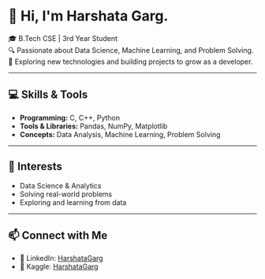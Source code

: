 
<!-- Hi there, I'm @kunalgupta9 -->

# 👋 Hi, I'm Harshata Garg. 

🎓  B.Tech CSE | 3rd Year Student  
🔍 Passionate about Data Science, Machine Learning, and Problem Solving.  
🚀 Exploring new technologies and building projects to grow as a developer.

---

## 💻 Skills & Tools
- **Programming:** C, C++, Python  
- **Tools & Libraries:** Pandas, NumPy, Matplotlib  
- **Concepts:** Data Analysis, Machine Learning, Problem Solving  

---

## 🌱 Interests
- Data Science & Analytics  
- Solving real-world problems   
- Exploring and learning from data  

---

## 📫 Connect with Me
- 🔗 LinkedIn: [HarshataGarg](https://www.linkedin.com/in/harshata-garg-095119370)
- 🧠 Kaggle:   [HarshataGarg](https://www.kaggle.com/harshatagarg)
